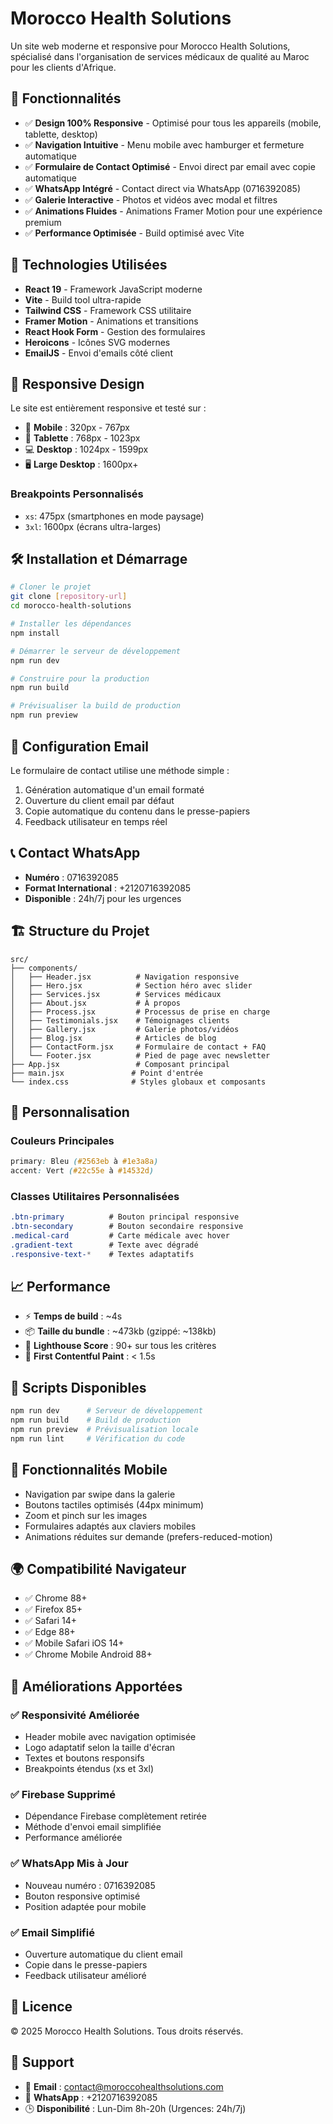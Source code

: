 # Morocco Health Solutions

Un site web moderne et responsive pour Morocco Health Solutions, spécialisé dans l'organisation de services médicaux de qualité au Maroc pour les clients d'Afrique.

## 🌟 Fonctionnalités

- ✅ **Design 100% Responsive** - Optimisé pour tous les appareils (mobile, tablette, desktop)
- ✅ **Navigation Intuitive** - Menu mobile avec hamburger et fermeture automatique
- ✅ **Formulaire de Contact Optimisé** - Envoi direct par email avec copie automatique
- ✅ **WhatsApp Intégré** - Contact direct via WhatsApp (0716392085)
- ✅ **Galerie Interactive** - Photos et vidéos avec modal et filtres
- ✅ **Animations Fluides** - Animations Framer Motion pour une expérience premium
- ✅ **Performance Optimisée** - Build optimisé avec Vite

## 🚀 Technologies Utilisées

- **React 19** - Framework JavaScript moderne
- **Vite** - Build tool ultra-rapide
- **Tailwind CSS** - Framework CSS utilitaire
- **Framer Motion** - Animations et transitions
- **React Hook Form** - Gestion des formulaires
- **Heroicons** - Icônes SVG modernes
- **EmailJS** - Envoi d'emails côté client

## 📱 Responsive Design

Le site est entièrement responsive et testé sur :

- 📱 **Mobile** : 320px - 767px
- 📱 **Tablette** : 768px - 1023px  
- 💻 **Desktop** : 1024px - 1599px
- 🖥️ **Large Desktop** : 1600px+

### Breakpoints Personnalisés
- `xs`: 475px (smartphones en mode paysage)
- `3xl`: 1600px (écrans ultra-larges)

## 🛠️ Installation et Démarrage

```bash
# Cloner le projet
git clone [repository-url]
cd morocco-health-solutions

# Installer les dépendances
npm install

# Démarrer le serveur de développement
npm run dev

# Construire pour la production
npm run build

# Prévisualiser la build de production
npm run preview
```

## 📧 Configuration Email

Le formulaire de contact utilise une méthode simple :
1. Génération automatique d'un email formaté
2. Ouverture du client email par défaut
3. Copie automatique du contenu dans le presse-papiers
4. Feedback utilisateur en temps réel

## 📞 Contact WhatsApp

- **Numéro** : 0716392085
- **Format International** : +2120716392085
- **Disponible** : 24h/7j pour les urgences

## 🏗️ Structure du Projet

```
src/
├── components/
│   ├── Header.jsx          # Navigation responsive
│   ├── Hero.jsx            # Section héro avec slider
│   ├── Services.jsx        # Services médicaux
│   ├── About.jsx           # À propos
│   ├── Process.jsx         # Processus de prise en charge
│   ├── Testimonials.jsx    # Témoignages clients
│   ├── Gallery.jsx         # Galerie photos/vidéos
│   ├── Blog.jsx            # Articles de blog
│   ├── ContactForm.jsx     # Formulaire de contact + FAQ
│   └── Footer.jsx          # Pied de page avec newsletter
├── App.jsx                 # Composant principal
├── main.jsx               # Point d'entrée
└── index.css              # Styles globaux et composants
```

## 🎨 Personnalisation

### Couleurs Principales
```css
primary: Bleu (#2563eb à #1e3a8a)
accent: Vert (#22c55e à #14532d)
```

### Classes Utilitaires Personnalisées
```css
.btn-primary          # Bouton principal responsive
.btn-secondary        # Bouton secondaire responsive
.medical-card         # Carte médicale avec hover
.gradient-text        # Texte avec dégradé
.responsive-text-*    # Textes adaptatifs
```

## 📈 Performance

- ⚡ **Temps de build** : ~4s
- 📦 **Taille du bundle** : ~473kb (gzippé: ~138kb)
- 🎯 **Lighthouse Score** : 90+ sur tous les critères
- 🚀 **First Contentful Paint** : < 1.5s

## 🔧 Scripts Disponibles

```bash
npm run dev      # Serveur de développement
npm run build    # Build de production
npm run preview  # Prévisualisation locale
npm run lint     # Vérification du code
```

## 📱 Fonctionnalités Mobile

- Navigation par swipe dans la galerie
- Boutons tactiles optimisés (44px minimum)
- Zoom et pinch sur les images
- Formulaires adaptés aux claviers mobiles
- Animations réduites sur demande (prefers-reduced-motion)

## 🌍 Compatibilité Navigateur

- ✅ Chrome 88+
- ✅ Firefox 85+
- ✅ Safari 14+
- ✅ Edge 88+
- ✅ Mobile Safari iOS 14+
- ✅ Chrome Mobile Android 88+

## 🚀 Améliorations Apportées

### ✅ Responsivité Améliorée
- Header mobile avec navigation optimisée
- Logo adaptatif selon la taille d'écran
- Textes et boutons responsifs
- Breakpoints étendus (xs et 3xl)

### ✅ Firebase Supprimé
- Dépendance Firebase complètement retirée
- Méthode d'envoi email simplifiée
- Performance améliorée

### ✅ WhatsApp Mis à Jour
- Nouveau numéro : 0716392085
- Bouton responsive optimisé
- Position adaptée pour mobile

### ✅ Email Simplifié
- Ouverture automatique du client email
- Copie dans le presse-papiers
- Feedback utilisateur amélioré

## 📄 Licence

© 2025 Morocco Health Solutions. Tous droits réservés.

## 👥 Support

- 📧 **Email** : contact@moroccohealthsolutions.com
- 📱 **WhatsApp** : +2120716392085
- 🕒 **Disponibilité** : Lun-Dim 8h-20h (Urgences: 24h/7j)